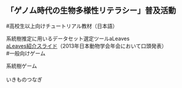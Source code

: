 ## 「ゲノム時代の生物多様性リテラシー」普及活動

#高校生以上向けチュートリアル教材（日本語）

系統樹推定に用いるデータセット選定ツールaLeaves<br>
[aLeaves紹介スライド](https://www.slideshare.net/cdb_gras/brief-introduction-of-kuraku-zsj13a-leavesup)（2013年日本動物学会年会において口頭発表）
<br>
#一般向けゲーム<br>

系統樹ゲーム<br>
<br>
いきものつなぎ<br>
